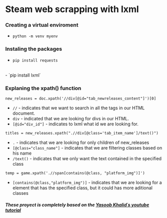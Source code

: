 # Steam web scrapping with lxml

### Creating a virtual enviroment
- `python -m venv myenv`

### Instaling the packages
- `pip install requests`
<br>
- `pip install lxml`

### Explaning the xpath() function
`new_releases = doc.xpath('//div[@id="tab_newreleases_content"]')[0]`
- `//` - indicates that we want to search in all the tags in our HTML document.
- `div` - indicated that we are looking for divs in our HTML.
- `[@id="div_id"]` - indicates to lxml what id we are looking for.

`titles = new_releases.xpath(".//div[@class='tab_item_name']/text()")`
- `.` - indicates that we are looking for only children of new_releases
- `[@class="class_name"]` - indicates that we are filtering classes based on his name
- `/text()` - indicates that we only want the text contained in the specified class

`temp = game.xpath('.//span[contains(@class, "platform_img")]')`
- `[contains(@class,"platform_img")]` - indicates that we are looking for a element that has the specified class, but it could has more aditional classes

##### These proyect is completely based on the [Yasoob Khalid´s youtube tutorial](https://www.youtube.com/watch?v=5N066ISH8og&t=222s&ab_channel=YasoobKhalid)